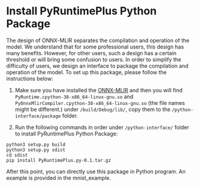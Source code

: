 <!--- SPDX-License-Identifier: Apache-2.0 -->

# Install PyRuntimePlus Python Package

The design of ONNX-MLIR separates the compilation and operation of the model. We understand that for some professional users, this design has many benefits. However, for other users, such a design has a certain threshold or will bring some confusion to users. In order to simplify the difficulty of users, we design an interface to package the compilation and operation of the model. To set up this package, please follow the instructions below:

1. Make sure you have installed the [ONNX-MLIR](https://github.com/onnx/onnx-mlir/blob/main/docs/BuildOnLinuxOSX.md) and then you will find `PyRuntime.cpython-38-x86_64-linux-gnu.so` and `PyOnnxMlirCompiler.cpython-38-x86_64-linux-gnu.so` (the file names might be different.) under `/build/Debug/lib/`, copy them to the `/python-interface/package` folder.

2. Run the following commands in order under `/python-interface/` folder to install PyRuntimePlus Python Package:

```shell
python3 setup.py build
python3 setup.py sdist
cd sdist
pip install PyRuntimePlus.py-0.1.tar.gz
```

After this point, you can directly use this package in Python program. An example is provided in the mnist_example.